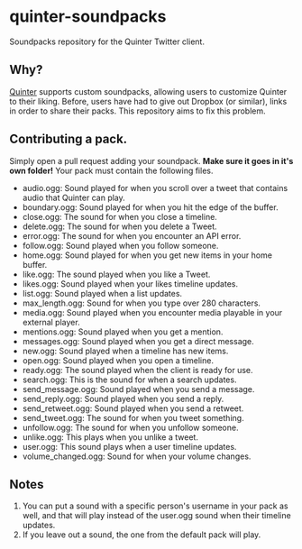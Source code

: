 # quinter-soundpacks

Soundpacks repository for the Quinter Twitter client.

## Why?

[Quinter](http://masonasons.me/pages/quinter.php) supports custom soundpacks, allowing users to customize Quinter to their liking. Before, users have had to give out Dropbox (or similar), links in order to share their packs. This repository aims to fix this problem.

## Contributing a pack.

Simply open a pull request adding your soundpack. **Make sure it goes in it's own folder!** Your pack must contain the following files.

* audio.ogg: Sound played for when you scroll over a tweet that contains audio that Quinter can play.
* boundary.ogg: Sound played for when you hit the edge of the buffer.
* close.ogg: The sound for when you close a timeline.
* delete.ogg: The sound for when you delete a Tweet.
* error.ogg: The sound for when you encounter an API error.
* follow.ogg: Sound played when you follow someone.
* home.ogg: Sound played for when you get new items in your home buffer.
* like.ogg: The sound played when you like a Tweet.
* likes.ogg: Sound played when your likes timeline updates.
* list.ogg: Sound played when a list updates.
* max_length.ogg: Sound for when you type over 280 characters.
* media.ogg: Sound played when you encounter media playable in your external player.
* mentions.ogg: Sound played when you get a mention.
* messages.ogg: Sound played when you get a direct message.
* new.ogg: Sound played when a timeline has new items.
* open.ogg: Sound played when you open a timeline.
* ready.ogg: The sound played when the client is ready for use.
* search.ogg: This is the sound for when a search updates.
* send_message.ogg: Sound played when you send a message.
* send_reply.ogg: Sound played when you send a reply.
* send_retweet.ogg: Sound played when you send a retweet.
* send_tweet.ogg: The sound for when you tweet something.
* unfollow.ogg: The sound for when you unfollow someone.
* unlike.ogg: This plays when you unlike a tweet.
* user.ogg: This sound plays when a user timeline updates.
* volume_changed.ogg: Sound for when your volume changes.

## Notes

1. You can put a sound with a specific person's username in your pack as well, and that will play instead of the user.ogg sound when their timeline updates.
2. If you leave out a sound, the one from the default pack will play.
